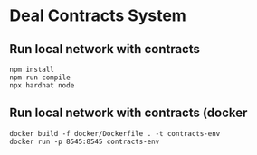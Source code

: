 # Deal Contracts System

## Run local network with contracts

```shell
npm install
npm run compile
npx hardhat node
```

## Run local network with contracts (docker

```shell
docker build -f docker/Dockerfile . -t contracts-env
docker run -p 8545:8545 contracts-env
```
